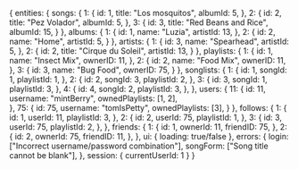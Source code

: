 {
  entities: {
    songs: {
      1: {
        id: 1,
        title: "Los mosquitos",
        albumId: 5,
      },
      2: {
        id: 2,
        title: "Pez Volador",
        albumId: 5,
      },
      3: {
        id: 3,
        title: "Red Beans and Rice",
        albumId: 15,
      }
    },
    albums: {
      1: {
        id: 1,
        name: "Luzia",
        artistId: 13,
      },
      2: {
        id: 2,
        name: "Home",
        artistId: 5,
      }
    },
    artists: {
      1: {
        id: 3,
        name: "Spearhead",
        artistId: 5,
      },
      2: {
        id: 2,
        title: "Cirque du Soleil",
        artistId: 13,
      }
    },
    playlists: {
      1: {
        id: 1,
        name: "Insect Mix",
        ownerID: 11,
      },
      2: {
        id: 2,
        name: "Food Mix",
        ownerID: 11,
      },
      3: {
        id: 3,
        name: "Bug Food",
        ownerID: 75,
      }
    },
    songlists: {
      1: {
        id: 1,
        songId: 1,
        playlistId: 1,
      },
      2: {
        id: 2,
        songId: 3,
        playlistId: 2,
      },
      3: {
        id: 3,
        songId: 1,
        playlistId: 3,
      },
      4: {
        id: 4,
        songId: 2,
        playlistId: 3,
      },
    },
    users: {
      11: {
        id: 11,
        username: "mintBerry",
        ownedPlaylists: [1, 2],        
      },
      75: {
        id: 75,
        username: "tomIsPetty",
        ownedPlaylists: [3],
      }
    },
    follows: {
      1: {
        id: 1,
        userId: 11,
        playlistId: 3,
      },
      2: {
        id: 2,
        userId: 75,
        playlistId: 1,
      },
      3: {
        id: 3,
        userId: 75,
        playlistId: 2,
      },
    },
    friends: {
      1: {
        id: 1,
        ownerId: 11,
        friendID: 75,
      },
      2: {
        id: 2,
        ownerId: 75,
        friendID: 11,
      },
    },
  ui: {
    loading: true/false
  },
  errors: {
    login: ["Incorrect username/password combination"],
    songForm: ["Song title cannot be blank"],
  },
  session: { currentUserId: 1 }
}